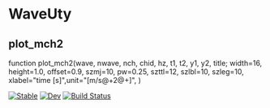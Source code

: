 # WaveUty

## plot_mch2

function plot_mch2(wave, nwave, nch, chid, hz, t1, t2, y1, y2, title;
    width=16, height=1.0, offset=0.9, szmj=10, pw=0.25, 
    szttl=12, szlbl=10, szleg=10, 
    xlabel="time [s]",unit="[m/s@+2@+]",
    )

[![Stable](https://img.shields.io/badge/docs-stable-blue.svg)](https://nmaedajp.github.io/WaveUty.jl/stable/)
[![Dev](https://img.shields.io/badge/docs-dev-blue.svg)](https://nmaedajp.github.io/WaveUty.jl/dev/)
[![Build Status](https://github.com/nmaedajp/WaveUty.jl/actions/workflows/CI.yml/badge.svg?branch=main)](https://github.com/nmaedajp/WaveUty.jl/actions/workflows/CI.yml?query=branch%3Amain)
